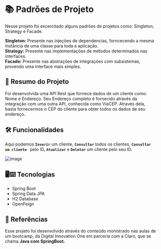 # :books: Padrões de Projeto

Nesse projeto foi excercitado alguns padrões de projetos como: Singleton, Strategy e Facade.

<strong>Singleton:</strong> Presente nas injeções de dependencias, forncecendo a mesma instância de uma classe para toda a aplicação.<br>
<strong>Strategy:</strong> Presente nas implementações de métodos determinados nas interfaces.<br>
<strong>Facade:</strong> Presente nas abstrações de integrações com subsistemas, provendo uma interface mais simples.

## :page_with_curl: Resumo do Projeto

Foi desenvolvida uma API Rest que fornece dados de um cliente como: Nome e Endereço. Seu Endereço completo é fornecido através da integração com uma outra API, conhecida
como ViaCEP. Através dela, basta fornecermos o CEP do cliente para obter todos os dados de seu endereço.

## :hammer_and_wrench: Funcionalidades

Aqui podemos <strong>`Inserir`</strong> um cliente, <strong>`Consultar`</strong> todos os clientes, <strong>`Consultar um cliente `</strong> pelo ID, <strong>`Atualizar`</strong> e <strong>`Deletar`</strong> um cliente pelo seu ID.

![image](https://github.com/user-attachments/assets/bbee6748-246c-4062-8f54-4e16a9e04334)

## :desktop_computer::keyboard: Tecnologias

* Spring Boot
* Spring Data JPA
* H2 Database
* OpenFeign

## :paperclip: Referências

Esse projeto foi desenvolvido através do conteúdo monistrado nas aulas de um bootcamp, da Digital Innovation One em parceria com a Claro, que se chama <strong>Java com SpringBoot.</strong>

